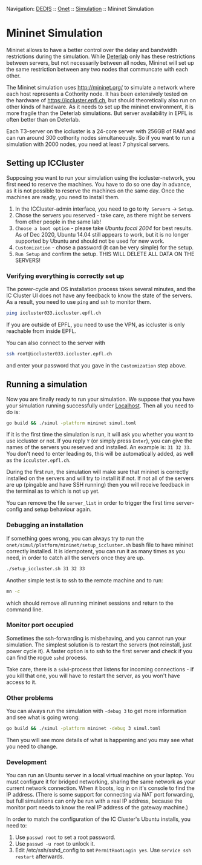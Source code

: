Navigation: [DEDIS](https://github.com/dedis/doc/tree/master/README.md) ::
[Onet](../../README.md) ::
[Simulation](../README.md) ::
Mininet Simulation

# Mininet Simulation

Mininet allows to have a better control over the delay and bandwidth restrictions
during the simulation. While [Deterlab](DETERLAB.md) only has these restrictions
between servers, but not necessarily between all nodes, Mininet will set up the
same restriction between any two nodes that communcate with each other.

The Mininet simulation uses http://mininet.org/ to simulate a network where each
host represents a Cothority node. It has been extensively tested on the
hardware of https://iccluster.epfl.ch, but should theoretically also run on
other kinds of hardware. As it needs to set up the mininet environment, it is
more fragile than the Deterlab simulations. But server availability in EPFL
is often better than on Deterlab.

Each T3-server on the iccluster is a 24-core server with 256GB of RAM and can
run around 300 cothority nodes simultaneously. So if you want to run a
simulation with 2000 nodes, you need at least 7 physical servers.

## Setting up ICCluster

Supposing you want to run your simulation using the iccluster-network, you
first need to reserve the machines. You have to do so one day in advance, as
it is not possible to reserve the machines on the same day. Once the machines
are ready, you need to install them.

1. In the ICCluster-admin interface, you need to go to `My Servers` -> `Setup`.
2. Chose the servers you reserved - take care, as there might be servers from
other people in the same lab!
3. `Choose a boot option` - please take _Ubuntu focal 2004_ for best results.
As of Dec 2020, Ubuntu 14.04 still appears to work, but it is no longer supported by
Ubuntu and should not be used for new work.
4. `Customization` - chose a password (it can be very simple) for the setup.
5. `Run Setup` and confirm the setup. THIS WILL DELETE ALL DATA ON THE SERVERS!

### Verifying everything is correctly set up

The power-cycle and OS installation process takes several minutes, and the IC Cluster
UI does not have any feedback to know the state of the servers. As a result,
you need to use `ping` and `ssh` to monitor them.

```bash
ping iccluster033.iccluster.epfl.ch
```

If you are outside of EPFL, you need to use the VPN, as iccluster is only
reachable from inside EPFL.

You can also connect to the server with

```bash
ssh root@iccluster033.iccluster.epfl.ch
```

and enter your password that you gave in the `Customization` step above.

## Running a simulation

Now you are finally ready to run your simulation. We suppose that you have
your simulation running successfully under [Localhost](LOCALHOST.md). Then
all you need to do is:

```bash
go build && ./simul -platform mininet simul.toml
```

If it is the first time the simulation is run, it will ask you whether you want
to use iccluster or not. If you reply `Y` (or simply press `Enter`), you can
give the names of the servers you reserved and installed. An example is:
`31 32 33`. You don't need to enter leading `0`s, this will be automatically added,
as well as the `icculster.epfl.ch`.

During the first run, the simulation will make sure that mininet is correctly
installed on the servers and will try to install it if not. If not all of the
servers are up (pingable and have SSH running) then you will receive
feedback in the terminal as to which is not up yet.

You can remove the file `server_list` in order to trigger the first time
server-config and setup behaviour again.

### Debugging an installation

If something goes wrong, you can always try to run the
`onet/simul/platform/mininet/setup_iccluster.sh`
bash file to have mininet correctly installed. It is idempotent, you can
run it as many times as you need, in order to catch all the servers once they are
up.

```bash
./setup_iccluster.sh 31 32 33
```

Another simple test is to ssh to the remote machine and to run:

```bash
mn -c
```

which should remove all running mininet sessions and return to the command line.

### Monitor port occupied

Sometimes the ssh-forwarding is misbehaving, and you cannot run your simulation.
The simplest solution is to restart the servers (not reinstall, just power cycle it).
A faster option is to ssh to the first server and check if you can find the rogue
`sshd` process.

Take care, there is a `sshd`-process that listens for incoming
connections - if you kill that one, you will have to restart the server, as you
won't have access to it.

### Other problems

You can always run the simulation with `-debug 3` to get more information and
see what is going wrong:

```bash
go build && ./simul -platform mininet -debug 3 simul.toml
```

Then you will see more details of what is happening and you may see what
you need to change.

### Development

You can run an Ubuntu server in a local virtual machine on your laptop.
You must configure it for bridged networking, sharing the same network as your
current network connection. When it boots, log in on it's console to find the
IP address. (There is some support for connecting via NAT port forwarding,
but full simulations can only be run with a real IP address, because the monitor
port needs to know the real IP address of the gateway machine.)

In order to match the configuration of the IC Cluster's Ubuntu
installs, you need to:

1. Use `passwd root` to set a root password.
1. Use `passwd -u root` to unlock it.
1. Edit /etc/ssh/sshd_config to set `PermitRootLogin yes`. Use `service ssh restart` afterwards.

